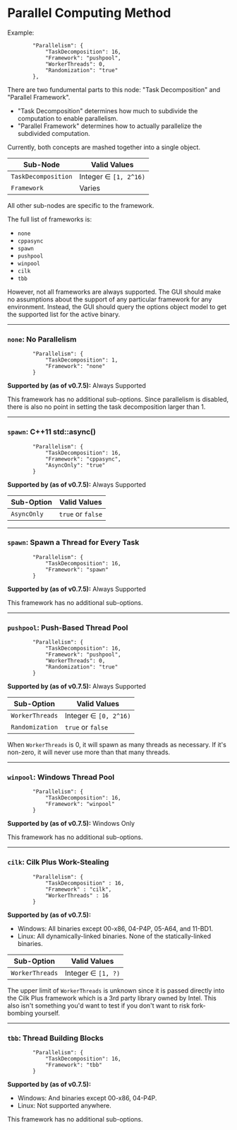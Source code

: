 Parallel Computing Method
=====

Example:
```
        "Parallelism": {
            "TaskDecomposition": 16,
            "Framework": "pushpool",
            "WorkerThreads": 0,
            "Randomization": "true"
        },
```

There are two fundumental parts to this node: "Task Decomposition" and "Parallel Framework".
- "Task Decomposition" determines how much to subdivide the computation to enable parallelism.
- "Parallel Framework" determines how to actually parallelize the subdivided computation.

Currently, both concepts are mashed together into a single object.

|Sub-Node           |Valid Values |
|-------------------|-------------|
|`TaskDecomposition`|Integer ∈ `[1, 2^16)` | 
|`Framework`        |Varies |

All other sub-nodes are specific to the framework.

The full list of frameworks is:
- `none`
- `cppasync`
- `spawn`
- `pushpool`
- `winpool`
- `cilk`
- `tbb`

However, not all frameworks are always supported. The GUI should make no assumptions about the support of any particular framework for any environment.
Instead, the GUI should query the options object model to get the supported list for the active binary.

-----

### `none`: No Parallelism
```
        "Parallelism": {
            "TaskDecomposition": 1,
            "Framework": "none"
        }
```

**Supported by (as of v0.7.5):** Always Supported

This framework has no additional sub-options.
Since parallelism is disabled, there is also no point in setting the task decomposition larger than 1.

-----

### `spawn`: C++11 std::async()
```
        "Parallelism": {
            "TaskDecomposition": 16,
            "Framework": "cppasync",
            "AsyncOnly": "true"
        }
```

**Supported by (as of v0.7.5):** Always Supported

|Sub-Option  |Valid Values |
|------------|-------------|
|`AsyncOnly` |`true` or `false` |

-----

### `spawn`: Spawn a Thread for Every Task
```
        "Parallelism": {
            "TaskDecomposition": 16,
            "Framework": "spawn"
        }
```

**Supported by (as of v0.7.5):** Always Supported

This framework has no additional sub-options.

-----

### `pushpool`: Push-Based Thread Pool
```
        "Parallelism": {
            "TaskDecomposition": 16,
            "Framework": "pushpool",
            "WorkerThreads": 0,
            "Randomization": "true"
        }
```

**Supported by (as of v0.7.5):** Always Supported

|Sub-Option      |Valid Values |
|----------------|-------------|
|`WorkerThreads` |Integer ∈ `[0, 2^16)` |
|`Randomization` |`true` or `false` |

When `WorkerThreads` is 0, it will spawn as many threads as necessary.
If it's non-zero, it will never use more than that many threads.

-----

### `winpool`: Windows Thread Pool
```
        "Parallelism": {
            "TaskDecomposition": 16,
            "Framework": "winpool"
        }
```

**Supported by (as of v0.7.5):** Windows Only

This framework has no additional sub-options.

-----

### `cilk`: Cilk Plus Work-Stealing
```
        "Parallelism": {
            "TaskDecomposition" : 16,
            "Framework" : "cilk",
            "WorkerThreads" : 16
        }
```

**Supported by (as of v0.7.5):**
- Windows: All binaries except 00-x86, 04-P4P, 05-A64, and 11-BD1.
- Linux: All dynamically-linked binaries. None of the statically-linked binaries.

|Sub-Option      |Valid Values |
|----------------|-------------|
|`WorkerThreads` |Integer ∈ `[1, ?)` |

The upper limit of `WorkerThreads` is unknown since it is passed directly into the Cilk Plus framework which is a 3rd party library owned by Intel.
This also isn't something you'd want to test if you don't want to risk fork-bombing yourself.

-----

### `tbb`: Thread Building Blocks
```
        "Parallelism": {
            "TaskDecomposition": 16,
            "Framework": "tbb"
        }
```

**Supported by (as of v0.7.5):**
- Windows: And binaries except 00-x86, 04-P4P.
- Linux: Not supported anywhere.

This framework has no additional sub-options.




